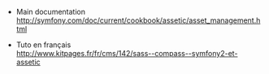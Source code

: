 * Main documentation    
http://symfony.com/doc/current/cookbook/assetic/asset_management.html

* Tuto en français    
http://www.kitpages.fr/fr/cms/142/sass--compass--symfony2-et-assetic